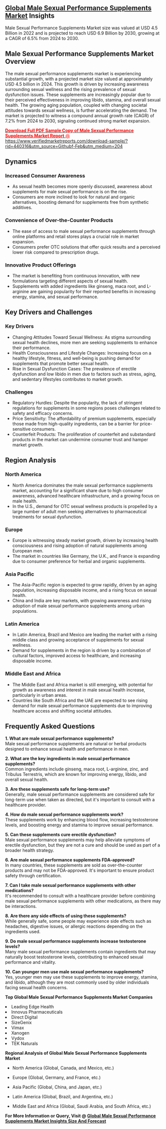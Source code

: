 <h2><a href="https://www.verifiedmarketreports.com/download-sample/?rid=440316&amp;utm_source=Githubf&amp;utm_medium=204" target="_blank">Global Male Sexual Performance Supplements Market</a> Insights</h2><p>Male Sexual Performance Supplements Market size was valued at USD 4.5 Billion in 2022 and is projected to reach USD 6.9 Billion by 2030, growing at a CAGR of 6.5% from 2024 to 2030.</p><p><h2>Male Sexual Performance Supplements Market Overview</h2> <p>The male sexual performance supplements market is experiencing substantial growth, with a projected market size valued at approximately USD 4.5 billion in 2024. This growth is driven by increasing awareness surrounding sexual wellness and the rising prevalence of sexual dysfunction issues. These supplements are increasingly popular due to their perceived effectiveness in improving libido, stamina, and overall sexual health. The growing aging population, coupled with changing societal attitudes towards sexual wellness, is further accelerating the demand. The market is projected to witness a compound annual growth rate (CAGR) of 7.2% from 2024 to 2030, signaling continued strong market expansion.</p> <p><a href="#"><p><span class=""><span style="color: #ff0000;"><strong>Download Full PDF Sample Copy of Male Sexual Performance Supplements Market Report</strong> @ </span><a href="https://www.verifiedmarketreports.com/download-sample/?rid=440316&amp;utm_source=Githubf-Feb&amp;utm_medium=204" target="_blank">https://www.verifiedmarketreports.com/download-sample/?rid=440316&amp;utm_source=Githubf-Feb&amp;utm_medium=204</a></span></p></a></p> <h2>Dynamics</h2> <h3>Increased Consumer Awareness</h3> <ul> <li>As sexual health becomes more openly discussed, awareness about supplements for male sexual performance is on the rise.</li> <li>Consumers are more inclined to look for natural and organic alternatives, boosting demand for supplements free from synthetic additives.</li> </ul> <h3>Convenience of Over-the-Counter Products</h3> <ul> <li>The ease of access to male sexual performance supplements through online platforms and retail stores plays a crucial role in market expansion.</li> <li>Consumers prefer OTC solutions that offer quick results and a perceived lower risk compared to prescription drugs.</li> </ul> <h3>Innovative Product Offerings</h3> <ul> <li>The market is benefiting from continuous innovation, with new formulations targeting different aspects of sexual health.</li> <li>Supplements with added ingredients like ginseng, maca root, and L-arginine are gaining popularity for their reported benefits in increasing energy, stamina, and sexual performance.</li> </ul> <h2>Key Drivers and Challenges</h2> <h3>Key Drivers</h3> <ul> <li>Changing Attitudes Toward Sexual Wellness: As stigma surrounding sexual health declines, more men are seeking supplements to enhance their performance.</li> <li>Health Consciousness and Lifestyle Changes: Increasing focus on a healthy lifestyle, fitness, and well-being is pushing demand for supplements that promote better sexual health.</li> <li>Rise in Sexual Dysfunction Cases: The prevalence of erectile dysfunction and low libido in men due to factors such as stress, aging, and sedentary lifestyles contributes to market growth.</li> </ul> <h3>Challenges</h3> <ul> <li>Regulatory Hurdles: Despite the popularity, the lack of stringent regulations for supplements in some regions poses challenges related to safety and efficacy concerns.</li> <li>Price Sensitivity: The affordability of premium supplements, especially those made from high-quality ingredients, can be a barrier for price-sensitive consumers.</li> <li>Counterfeit Products: The proliferation of counterfeit and substandard products in the market can undermine consumer trust and hamper market growth.</li> </ul> <h2>Region Analysis</h2> <h3>North America</h3> <ul> <li>North America dominates the male sexual performance supplements market, accounting for a significant share due to high consumer awareness, advanced healthcare infrastructure, and a growing focus on male health.</li> <li>In the U.S., demand for OTC sexual wellness products is propelled by a large number of adult men seeking alternatives to pharmaceutical treatments for sexual dysfunction.</li> </ul> <h3>Europe</h3> <ul> <li>Europe is witnessing steady market growth, driven by increasing health consciousness and rising adoption of natural supplements among European men.</li> <li>The market in countries like Germany, the U.K., and France is expanding due to consumer preference for herbal and organic supplements.</li> </ul> <h3>Asia Pacific</h3> <ul> <li>The Asia-Pacific region is expected to grow rapidly, driven by an aging population, increasing disposable income, and a rising focus on sexual health.</li> <li>China and India are key markets, with growing awareness and rising adoption of male sexual performance supplements among urban populations.</li> </ul> <h3>Latin America</h3> <ul> <li>In Latin America, Brazil and Mexico are leading the market with a rising middle class and growing acceptance of supplements for sexual wellness.</li> <li>Demand for supplements in the region is driven by a combination of cultural factors, improved access to healthcare, and increasing disposable income.</li> </ul> <h3>Middle East and Africa</h3> <ul> <li>The Middle East and Africa market is still emerging, with potential for growth as awareness and interest in male sexual health increase, particularly in urban areas.</li> <li>Countries like South Africa and the UAE are expected to see rising demand for male sexual performance supplements due to improving healthcare access and shifting societal attitudes.</li> </ul> <h2>Frequently Asked Questions</h2> <p><b>1. What are male sexual performance supplements?</b><br> Male sexual performance supplements are natural or herbal products designed to enhance sexual health and performance in men.</p> <p><b>2. What are the key ingredients in male sexual performance supplements?</b><br> Common ingredients include ginseng, maca root, L-arginine, zinc, and Tribulus Terrestris, which are known for improving energy, libido, and overall sexual health.</p> <p><b>3. Are these supplements safe for long-term use?</b><br> Generally, male sexual performance supplements are considered safe for long-term use when taken as directed, but it's important to consult with a healthcare provider.</p> <p><b>4. How do male sexual performance supplements work?</b><br> These supplements work by enhancing blood flow, increasing testosterone levels, and boosting energy and stamina to improve sexual performance.</p> <p><b>5. Can these supplements cure erectile dysfunction?</b><br> Male sexual performance supplements may help alleviate symptoms of erectile dysfunction, but they are not a cure and should be used as part of a broader health strategy.</p> <p><b>6. Are male sexual performance supplements FDA-approved?</b><br> In many countries, these supplements are sold as over-the-counter products and may not be FDA-approved. It's important to ensure product safety through certification.</p> <p><b>7. Can I take male sexual performance supplements with other medications?</b><br> It's recommended to consult with a healthcare provider before combining male sexual performance supplements with other medications, as there may be interactions.</p> <p><b>8. Are there any side effects of using these supplements?</b><br> While generally safe, some people may experience side effects such as headaches, digestive issues, or allergic reactions depending on the ingredients used.</p> <p><b>9. Do male sexual performance supplements increase testosterone levels?</b><br> Many male sexual performance supplements contain ingredients that may naturally boost testosterone levels, contributing to enhanced sexual performance and vitality.</p> <p><b>10. Can younger men use male sexual performance supplements?</b><br> Yes, younger men may use these supplements to improve energy, stamina, and libido, although they are most commonly used by older individuals facing sexual health concerns.</p> </p><p><strong>Top Global Male Sexual Performance Supplements Market Companies</strong></p><div data-test-id=""><p><li>Leading Edge Health</li><li> Innovus Pharmaceuticals</li><li> Direct Digital</li><li> SizeGenix</li><li> Vimax</li><li> Xanogen</li><li> Vydox</li><li> TEK Naturals</li></p><div><strong>Regional Analysis of&nbsp;Global Male Sexual Performance Supplements Market</strong></div><ul><li dir="ltr"><p dir="ltr">North America&nbsp;(Global, Canada, and Mexico, etc.)</p></li><li dir="ltr"><p dir="ltr">Europe (Global, Germany, and France, etc.)</p></li><li dir="ltr"><p dir="ltr">Asia Pacific&nbsp;(Global, China, and Japan, etc.)</p></li><li dir="ltr"><p dir="ltr">Latin America&nbsp;(Global, Brazil, and Argentina, etc.)</p></li><li dir="ltr">Middle East and Africa&nbsp;(Global, Saudi Arabia, and South Africa, etc.)</li></ul><p><strong>For More Information or Query, Visit @&nbsp;</strong><strong><a href="https://www.verifiedmarketreports.com/product/male-sexual-performance-supplements-market/?utm_source=Githubf&amp;utm_medium=204" target="_blank">Global Male Sexual Performance Supplements Market Insights Size And Forecast</a></strong></p></div>
